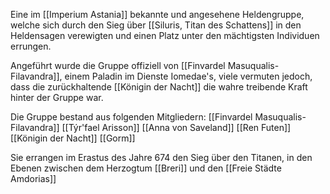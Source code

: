 Eine im [[Imperium Astania]] bekannte und angesehene Heldengruppe, welche sich durch den Sieg über [[Siluris, Titan des Schattens]] in den Heldensagen verewigten und einen Platz unter den mächtigsten Individuen errungen.

Angeführt wurde die Gruppe offiziell von [[Finvardel Masuqualis-Filavandra]], einem Paladin im Dienste Iomedae's, viele vermuten jedoch, dass die zurückhaltende [[Königin der Nacht]] die wahre treibende Kraft hinter der Gruppe war.

Die Gruppe bestand aus folgenden Mitgliedern:
[[Finvardel Masuqualis-Filavandra]]
[[Týr'fael Arisson]]
[[Anna von Saveland]]
[[Ren Futen]]
[[Königin der Nacht]]
[[Gorm]]

Sie errangen im Erastus des Jahre 674 den Sieg über den Titanen, in den Ebenen zwischen dem Herzogtum [[Breri]] und den [[Freie Städte Amdorias]] 